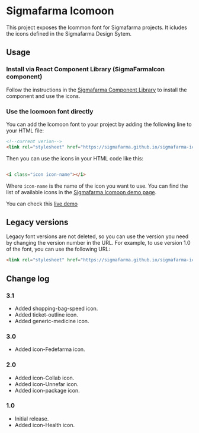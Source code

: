 # Sigmafarma Icomoon

This project exposes the Icommon font for Sigmafarma projects. It icludes the icons defined in the Sigmafarma Design Sytem.

## Usage

### Install via React Component Library (SigmaFarmaIcon component)

Follow the instructions in the [Sigmafarma Component Library](https://components.sigmafarma.es/components/icons/sigma-farma-icon) to install the component and use the icons.

### Use the Icomoon font directly

You can add the Icomoon font to your project by adding the following line to your HTML file:

```html
<!--current verion-->
<link rel="stylesheet" href="https://sigmafarma.github.io/sigmafarma-icomoon/v3.0/style.css"> 
```

Then you can use the icons in your HTML code like this:

```html

<i class="icon icon-name"></i>
```
Where `icon-name` is the name of the icon you want to use. You can find the list of available icons in the [Sigmafarma Icomoon demo page](https://sigmafarma.github.io/sigmafarma-icomoon/v3.0/demo.html).

You can check this [live demo](https://realtimehtml.com/#code=PGh0bWw+CiA8aGVhZD4KICA8bGluayByZWw9InN0eWxlc2hlZXQiIGhyZWY9Imh0dHBzOi8vc2lnbWFmYXJtYS5naXRodWIuaW8vc2lnbWFmYXJtYS1pY29tb29uL3YzLjAvc3R5bGUuY3NzIj4KICAgPHN0eWxlIHR5cGU9InRleHQvY3NzIj4KICAgICBpIHsKICAgICAJZm9udC1zaXplOiA1cmVtOwogICAgICBjb2xvcjogcmVkOwogICAgIH0KICAgPC9zdHlsZT4KICA8L2hlYWQ+Cjxib2R5PgogIDxpIGNsYXNzPSJpY29uIGljb24tSGVhbHRoIj48L2k+CjwvYm9keT4KPGh0bWw+)

## Legacy versions
Legacy font versions are not deleted, so you can use the version you need by changing the version number in the URL. For example, to use version 1.0 of the font, you can use the following URL:

```html
<link rel="stylesheet" href="https://sigmafarma.github.io/sigmafarma-icomoon/v1.0/style.css">
```

## Change log

### 3.1

- Added shopping-bag-speed icon.
- Added ticket-outline icon.
- Added generic-medicine icon.

### 3.0

- Added icon-Fedefarma icon.

### 2.0

- Added icon-Collab icon.
- Added icon-Unnefar icon.
- Added icon-package icon.

### 1.0

- Initial release.
- Added icon-Health icon.